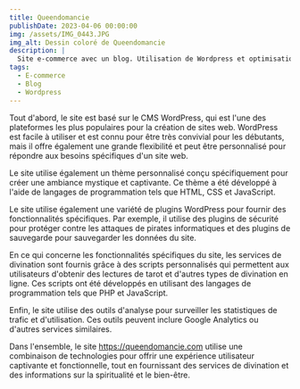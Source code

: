 ```yaml
---
title: Queendomancie
publishDate: 2023-04-06 00:00:00
img: /assets/IMG_0443.JPG
img_alt: Dessin coloré de Queendomancie
description: | 
  Site e-commerce avec un blog. Utilisation de Wordpress et optimisation SEO.
tags: 
  - E-commerce
  - Blog
  - Wordpress
---
```


Tout d'abord, le site est basé sur le CMS WordPress, qui est l'une des plateformes les plus populaires pour la création de sites web. WordPress est facile à utiliser et est connu pour être très convivial pour les débutants, mais il offre également une grande flexibilité et peut être personnalisé pour répondre aux besoins spécifiques d'un site web.

Le site utilise également un thème personnalisé conçu spécifiquement pour créer une ambiance mystique et captivante. Ce thème a été développé à l'aide de langages de programmation tels que HTML, CSS et JavaScript.

Le site utilise également une variété de plugins WordPress pour fournir des fonctionnalités spécifiques. Par exemple, il utilise des plugins de sécurité pour protéger contre les attaques de pirates informatiques et des plugins de sauvegarde pour sauvegarder les données du site.

En ce qui concerne les fonctionnalités spécifiques du site, les services de divination sont fournis grâce à des scripts personnalisés qui permettent aux utilisateurs d'obtenir des lectures de tarot et d'autres types de divination en ligne. Ces scripts ont été développés en utilisant des langages de programmation tels que PHP et JavaScript.

Enfin, le site utilise des outils d'analyse pour surveiller les statistiques de trafic et d'utilisation. Ces outils peuvent inclure Google Analytics ou d'autres services similaires.

Dans l'ensemble, le site https://queendomancie.com utilise une combinaison de technologies pour offrir une expérience utilisateur captivante et fonctionnelle, tout en fournissant des services de divination et des informations sur la spiritualité et le bien-être.

